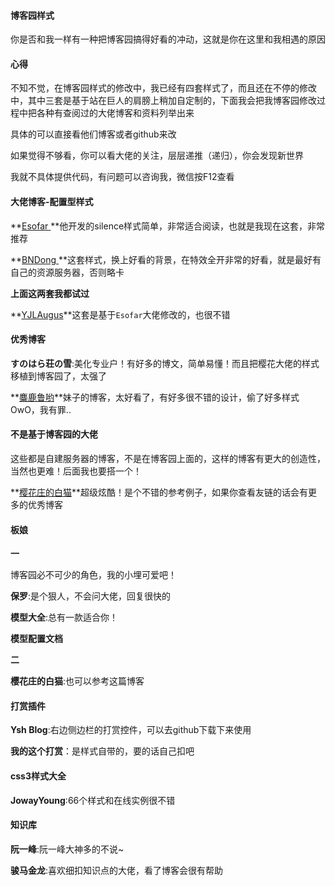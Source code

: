 #### 博客园样式

你是否和我一样有一种把博客园搞得好看的冲动，这就是你在这里和我相遇的原因

#### 心得

不知不觉，在博客园样式的修改中，我已经有四套样式了，而且还在不停的修改中，其中三套是基于站在巨人的肩膀上稍加自定制的，下面我会把我博客园修改过程中把各种有查阅过的大佬博客和资料列举出来

具体的可以直接看他们博客或者github来改

如果觉得不够看，你可以看大佬的关注，层层递推（递归），你会发现新世界

我就不具体提供代码，有问题可以咨询我，微信按F12查看

#### 大佬博客-配置型样式

**[Esofar ](https://home.cnblogs.com/u/esofar/)**他开发的silence样式简单，非常适合阅读，也就是我现在这套，非常推荐

**[BNDong ](https://home.cnblogs.com/u/bndong/)**这套样式，换上好看的背景，在特效全开非常的好看，就是最好有自己的资源服务器，否则略卡

**上面这两套我都试过**

**[YJLAugus](https://www.cnblogs.com/yjlaugus/)**这套是基于`Esofar`大佬修改的，也很不错

#### 优秀博客

**すのはら荘の雪**:美化专业户！有好多的博文，简单易懂！而且把樱花大佬的样式移植到博客园了，太强了

**[麋鹿鲁哟](https://www.cnblogs.com/miluluyo/)**妹子的博客，太好看了，有好多很不错的设计，偷了好多样式OwO，我有罪..

#### 不是基于博客园的大佬

这些都是自建服务器的博客，不是在博客园上面的，这样的博客有更大的创造性，当然也更难！后面我也要搭一个！

**[樱花庄的白猫](https://2heng.xin/theme-sakura/)**超级炫酷！是个不错的参考例子，如果你查看友链的话会有更多的优秀博客

#### 板娘

**一**

博客园必不可少的角色，我的小埋可爱吧！

**保罗**:是个狠人，不会问大佬，回复很快的

**模型大全**:总有一款适合你！

**模型配置文档**

**二**

**樱花庄的白猫**:也可以参考这篇博客

#### 打赏插件

**Ysh Blog**:右边侧边栏的打赏控件，可以去github下载下来使用

**我的这个打赏**：是样式自带的，要的话自己扣吧

#### css3样式大全

**JowayYoung**:66个样式和在线实例很不错

#### 知识库

**阮一峰**:阮一峰大神多的不说~

**骏马金龙**:喜欢细扣知识点的大佬，看了博客会很有帮助